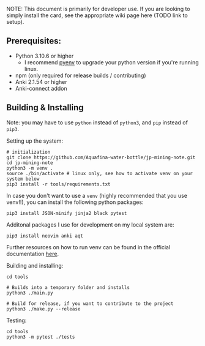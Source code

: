 NOTE: This document is primarily for developer use.
If you are looking to simply install the card, see the appropriate
wiki page here (TODO link to setup).


## Prerequisites:
- Python 3.10.6 or higher
    - I recommend [pyenv](https://github.com/pyenv/pyenv) to upgrade your python version if you're running linux.
- npm (only required for release builds / contributing)
- Anki 2.1.54 or higher
- Anki-connect addon

## Building & Installing

Note: you may have to use `python` instead of `python3`, and `pip` instead of `pip3`.

Setting up the system:
```
# initialization
git clone https://github.com/Aquafina-water-bottle/jp-mining-note.git
cd jp-mining-note
python3 -m venv .
source ./bin/activate # linux only, see how to activate venv on your system below
pip3 install -r tools/requirements.txt
```

<!--

NO LONGER NEEDED

# Installs prettier, which is needed ONLY for release builds (required for contributing new code)
# Optional for debugging purposes and for personal usage.
npm ci

-->

In case you don't want to use a `venv` (highly recommended that you use venv!!),
you can install the following python packages:
```
pip3 install JSON-minify jinja2 black pytest
```

Additonal packages I use for development on my local system are:
```
pip3 install neovim anki aqt
```


Further resources on how to run venv can be found in the official documentation
[here](https://docs.python.org/3/library/venv.html).



Building and installing:
```
cd tools

# Builds into a temporary folder and installs
python3 ./main.py

# Build for release, if you want to contribute to the project
python3 ./make.py --release
```

Testing:

```
cd tools
python3 -m pytest ./tests
```


<!--
TODO: contributing (separate doc probably)
- use black to format all python files
- make sure tests run

-->

